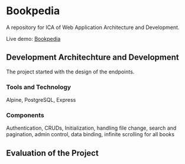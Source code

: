 # Bookpedia
A repository for ICA of Web Application Architecture and Development.

Live demo: [Bookpedia](http://www.bookpedia.xyz/)

## Development Architechture and Development
The project started with the design of the endpoints.

### Tools and Technology
Alpine, PostgreSQL, Express

### Components
Authentication, CRUDs, Initialization, handling file change, search and pagination, admin control, data binding, infinite scrolling for all books

## Evaluation of the Project
